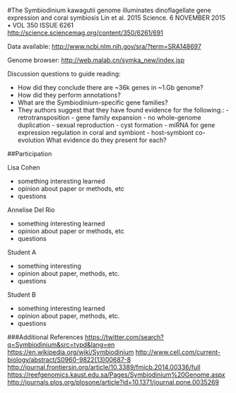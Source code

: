 #The Symbiodinium kawagutii genome illuminates dinoflagellate gene expression and coral symbiosis
Lin et al. 2015 Science. 6 NOVEMBER 2015 • VOL 350 ISSUE 6261
http://science.sciencemag.org/content/350/6261/691

Data available:
http://www.ncbi.nlm.nih.gov/sra/?term=SRA148697

Genome browser:
http://web.malab.cn/symka_new/index.jsp

Discussion questions to guide reading:
- How did they conclude there are ~36k genes in ~1.Gb genome?
- How did they perform annotations?
- What are the Symbiodinium-specific gene families?
- They authors suggest that they have found evidence for the following.: 
      - retrotransposition
      - gene family expansion
      - no whole-genome duplication
      - sexual reproduction
      - cyst formation
      - miRNA for gene expression regulation in coral and symbiont
      - host-symbiont co-evolution
What evidence do they present for each?

##Participation

Lisa Cohen
- something interesting learned
- opinion about paper or methods, etc
- questions

Annelise Del Rio
- something interesting learned
- opinion about paper or methods, etc
- questions

Student A
- something interesting
- opinion about paper, methods, etc.
- questions

Student B
- something interesting learned
- opinion about paper, methods, etc.
- questions

###Additional References
https://twitter.com/search?q=Symbiodinium&src=typd&lang=en
https://en.wikipedia.org/wiki/Symbiodinium
http://www.cell.com/current-biology/abstract/S0960-9822(13)00687-8
http://journal.frontiersin.org/article/10.3389/fmicb.2014.00336/full
https://reefgenomics.kaust.edu.sa/Pages/Symbiodinium%20Genome.aspx
http://journals.plos.org/plosone/article?id=10.1371/journal.pone.0035269
